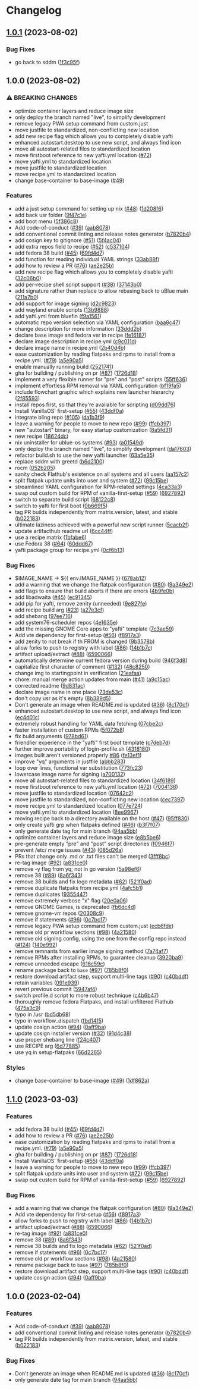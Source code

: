 # Changelog

## [1.0.1](https://github.com/jh-devv/ublue-sapphypr/compare/v1.0.0...v1.0.1) (2023-08-02)


### Bug Fixes

* go back to sddm ([1f3c95f](https://github.com/jh-devv/ublue-sapphypr/commit/1f3c95f3bfa114695cb4600ba1f885080691c87a))

## 1.0.0 (2023-08-02)


### ⚠ BREAKING CHANGES

* optimize container layers and reduce image size
* only deploy the branch named "live", to simplify development
* remove legacy PWA setup command from custom.just
* move justfile to standardized, non-conflicting new location
* add new recipe flag which allows you to completely disable yafti
* enhanced autostart.desktop to use new script, and always find icon
* move all autostart-related files to standardized location
* move firstboot reference to new yafti.yml location ([#72](https://github.com/jh-devv/ublue-sapphypr/issues/72))
* move yafti.yml to standardized location
* move justfile to standardized location
* move recipe.yml to standardized location
* change base-container to base-image ([#49](https://github.com/jh-devv/ublue-sapphypr/issues/49))

### Features

* add a just setup command for setting up nix ([#48](https://github.com/jh-devv/ublue-sapphypr/issues/48)) ([1d208f6](https://github.com/jh-devv/ublue-sapphypr/commit/1d208f6eaec5000daab9e4bce69e5547a916df89))
* add back usr folder ([9f47c1e](https://github.com/jh-devv/ublue-sapphypr/commit/9f47c1eddfc00779de2fc4c07bb6816bda9adf76))
* add boot menu ([5f386c8](https://github.com/jh-devv/ublue-sapphypr/commit/5f386c87b34cff2925e0895c3106793a9e76df2b))
* Add code-of-conduct ([#39](https://github.com/jh-devv/ublue-sapphypr/issues/39)) ([aab8078](https://github.com/jh-devv/ublue-sapphypr/commit/aab8078cfdc7d2354e057a0ca4771d3a53d2df4c))
* add conventional commit linting and release notes generator ([b7820b4](https://github.com/jh-devv/ublue-sapphypr/commit/b7820b4ba312ca939d0dc977ed9f6a08d135324b))
* add cosign.key to gitignore ([#51](https://github.com/jh-devv/ublue-sapphypr/issues/51)) ([5f4ac04](https://github.com/jh-devv/ublue-sapphypr/commit/5f4ac049a7f60bb55e40da809e29ac1dd9f65fc9))
* add extra repos field to recipe ([#52](https://github.com/jh-devv/ublue-sapphypr/issues/52)) ([c537104](https://github.com/jh-devv/ublue-sapphypr/commit/c537104ba2695a3c843ba7e67e7a118665f50c9a))
* add fedora 38 build ([#45](https://github.com/jh-devv/ublue-sapphypr/issues/45)) ([69fd4d7](https://github.com/jh-devv/ublue-sapphypr/commit/69fd4d7a57c5ce39331e47e8dedeb2a2f643190f))
* add function for reading individual YAML strings ([33ab88f](https://github.com/jh-devv/ublue-sapphypr/commit/33ab88f7940b6e360d3e8d7f4a1b0b393547dd92))
* add how to review a PR ([#76](https://github.com/jh-devv/ublue-sapphypr/issues/76)) ([ae2e25b](https://github.com/jh-devv/ublue-sapphypr/commit/ae2e25b92f5ebebed2fcaad53ecfab651a639d12))
* add new recipe flag which allows you to completely disable yafti ([32c06b0](https://github.com/jh-devv/ublue-sapphypr/commit/32c06b0867b0e4f66c3d1dfa303530682c16a52f))
* add per-recipe shell script support ([#38](https://github.com/jh-devv/ublue-sapphypr/issues/38)) ([37143b0](https://github.com/jh-devv/ublue-sapphypr/commit/37143b0e23582f8754808b77aee4b594bb877ba1))
* add signature rather than replace to allow rebasing back to uBlue main ([211a7b0](https://github.com/jh-devv/ublue-sapphypr/commit/211a7b05a82ddda18c63f9a239f7726f119cb935))
* add support for image signing ([d2c9823](https://github.com/jh-devv/ublue-sapphypr/commit/d2c98237f414b826d84cbb3199e9a9707ac67124))
* add wayland enable scripts ([13b9888](https://github.com/jh-devv/ublue-sapphypr/commit/13b98889cf90042d4876921522445658476c9f82))
* add yafti.yml from bluefin ([f9a1561](https://github.com/jh-devv/ublue-sapphypr/commit/f9a1561f2c8a718890f4d932db8ce625342610e2))
* automatic repo version selection via YAML configuration ([baa8c47](https://github.com/jh-devv/ublue-sapphypr/commit/baa8c47ffa97ae25077d205432bec0c549b27319))
* change description for more information ([33ddd2b](https://github.com/jh-devv/ublue-sapphypr/commit/33ddd2bbac6eebbf4716af0465808f2e2fe56ebc))
* declare base image and fedora ver in recipe ([fe16187](https://github.com/jh-devv/ublue-sapphypr/commit/fe16187a92400865b4f96e82ce4d6781478bdfe6))
* declare image description in recipe.yml ([c9c011d](https://github.com/jh-devv/ublue-sapphypr/commit/c9c011d842a9ef9ec5d3976a0fd167b22ca0f0ed))
* declare image name in recipe.yml ([2b40d4b](https://github.com/jh-devv/ublue-sapphypr/commit/2b40d4b4367c669f1e557194db7bc14ac40f8b53))
* ease customization by reading flatpaks and rpms to install from a recipe.yml. ([#79](https://github.com/jh-devv/ublue-sapphypr/issues/79)) ([a5e90a5](https://github.com/jh-devv/ublue-sapphypr/commit/a5e90a588f58a938405bf513d1032955be34028e))
* enable manually running build ([2521741](https://github.com/jh-devv/ublue-sapphypr/commit/2521741049e25b13c3865225be26c3d63aa84a21))
* gha for building / publishing on pr ([#87](https://github.com/jh-devv/ublue-sapphypr/issues/87)) ([1726d18](https://github.com/jh-devv/ublue-sapphypr/commit/1726d182ee95ce5eb13f47212799a68b63c5aefc))
* implement a very flexible runner for "pre" and "post" scripts ([55ff636](https://github.com/jh-devv/ublue-sapphypr/commit/55ff6363be7a783a5949ede05575d2936a4c6e29))
* implement effortless RPM removal via YAML configuration ([bf19fa5](https://github.com/jh-devv/ublue-sapphypr/commit/bf19fa5eca5b6440f4cfe83aa33c2c2e5797d33e))
* include flowchart graphic which explains new launcher hierarchy ([2f85593](https://github.com/jh-devv/ublue-sapphypr/commit/2f85593176abfe9eafdd59780d7909e386af4c15))
* install repos first, so that they're available for scripting ([d09dd76](https://github.com/jh-devv/ublue-sapphypr/commit/d09dd7624355076616735f82e066f364c0d02470))
* Install VanillaOS' first-setup ([#55](https://github.com/jh-devv/ublue-sapphypr/issues/55)) ([43ddf0a](https://github.com/jh-devv/ublue-sapphypr/commit/43ddf0a123911f9dedc3a76dcfc314a7cb37e871))
* integrate bling repo ([#105](https://github.com/jh-devv/ublue-sapphypr/issues/105)) ([da1b3f9](https://github.com/jh-devv/ublue-sapphypr/commit/da1b3f9ca2cf276f277b9357a4ceaadfa7c3937e))
* leave a warning for people to move to new repo ([#99](https://github.com/jh-devv/ublue-sapphypr/issues/99)) ([ffcb397](https://github.com/jh-devv/ublue-sapphypr/commit/ffcb3973bd540d679ab033ed94de6336b903e7dd))
* new "autostart" binary, for easy startup customization ([8a5fd31](https://github.com/jh-devv/ublue-sapphypr/commit/8a5fd31f8877ff425dd360ab2cd8a63e67ddd95a))
* new recipe ([18624dc](https://github.com/jh-devv/ublue-sapphypr/commit/18624dc1ca21e7160ce80a04b27c18074a3f9dcf))
* nix uninstaller for ublue-os systems ([#93](https://github.com/jh-devv/ublue-sapphypr/issues/93)) ([a01549d](https://github.com/jh-devv/ublue-sapphypr/commit/a01549d081f199c25d923751db4e88718c371612))
* only deploy the branch named "live", to simplify development ([da17603](https://github.com/jh-devv/ublue-sapphypr/commit/da17603567bd7206a844d932c1cac34329d05817))
* refactor build.sh to use the new yafti launcher ([63a5e35](https://github.com/jh-devv/ublue-sapphypr/commit/63a5e3583b1f3fdd4224e5f7cf9844c7a2b3f0da))
* replace sddm with greetd ([b6d2100](https://github.com/jh-devv/ublue-sapphypr/commit/b6d2100801457885b61ee5876515199feb394ee7))
* rocm ([052b205](https://github.com/jh-devv/ublue-sapphypr/commit/052b2055bc9ba91af5fc987619f697fcf2f65a17))
* sanity check Flathub's existence on all systems and all users ([aa157c2](https://github.com/jh-devv/ublue-sapphypr/commit/aa157c2514f8725e7535501fc4a02f95544a5850))
* split flatpak update units into user and system ([#72](https://github.com/jh-devv/ublue-sapphypr/issues/72)) ([99c15be](https://github.com/jh-devv/ublue-sapphypr/commit/99c15be6f012cb590891c5ef16b2613dc538d144))
* streamlined YAML configuration for RPM-related settings ([4ca33a3](https://github.com/jh-devv/ublue-sapphypr/commit/4ca33a3fe37afeb14a5e764813f623be7c2af042))
* swap out custom build for RPM of vanilla-first-setup ([#59](https://github.com/jh-devv/ublue-sapphypr/issues/59)) ([6927892](https://github.com/jh-devv/ublue-sapphypr/commit/6927892581dadf8f31419a0d9b070bb7268513ba))
* switch to separate build script ([68122c8](https://github.com/jh-devv/ublue-sapphypr/commit/68122c87cacbadc47bd85403c2d1c5b5b49eab3f))
* switch to yafti for first boot ([0b669f5](https://github.com/jh-devv/ublue-sapphypr/commit/0b669f5bb502c5e334474c54c95fbb7fed184b36))
* tag PR builds independently from matrix.version, latest, and stable ([b022183](https://github.com/jh-devv/ublue-sapphypr/commit/b02218386235e6d40a11a48b5b1171e9acf8d1eb))
* ultimate laziness achieved with a powerful new script runner ([5cacb2f](https://github.com/jh-devv/ublue-sapphypr/commit/5cacb2fcd86aa499aba4188ef6357e7e008373bc))
* update artifacthub readme url ([6cc44ff](https://github.com/jh-devv/ublue-sapphypr/commit/6cc44ff4a9462727260733d9c973aae5a3f90c46))
* use a recipe matrix ([1bfabe6](https://github.com/jh-devv/ublue-sapphypr/commit/1bfabe674e92dd5bf7fc12956941857de4eacd0a))
* use Fedora 38 ([#64](https://github.com/jh-devv/ublue-sapphypr/issues/64)) ([60ddd67](https://github.com/jh-devv/ublue-sapphypr/commit/60ddd67713b1fd843377276dbefb1afd54e23cc0))
* yafti package group for recipe.yml ([0cf6b13](https://github.com/jh-devv/ublue-sapphypr/commit/0cf6b13b6c44135848ae9a400b2fa3aa5aed657d))


### Bug Fixes

* $IMAGE_NAME -&gt; ${{ env.IMAGE_NAME }} ([678ab12](https://github.com/jh-devv/ublue-sapphypr/commit/678ab12c5ac41751775ca6898d09e2d09ea2d8b3))
* add a warning that we change the flatpak configuration ([#80](https://github.com/jh-devv/ublue-sapphypr/issues/80)) ([9a349e2](https://github.com/jh-devv/ublue-sapphypr/commit/9a349e2625791b90c11f640938060344ec3e4bd5))
* add flags to ensure that build aborts if there are errors ([4b9fe0b](https://github.com/jh-devv/ublue-sapphypr/commit/4b9fe0b05bd138cebd825e67cb6c5a062181d6d8))
* add libadwaita ([#45](https://github.com/jh-devv/ublue-sapphypr/issues/45)) ([ec91345](https://github.com/jh-devv/ublue-sapphypr/commit/ec91345bc71b373b3fa5aff4ad3df0eefec45fa4))
* add pip for yafti, remove zenity (unneeded) ([9e827fe](https://github.com/jh-devv/ublue-sapphypr/commit/9e827fe6be1495221cecc83746d266a78c55ba96))
* add recipe build arg ([#23](https://github.com/jh-devv/ublue-sapphypr/issues/23)) ([a27e3cf](https://github.com/jh-devv/ublue-sapphypr/commit/a27e3cfa13fbf76e145a6fcd4bb469d42daf5995))
* add shebang ([97ee716](https://github.com/jh-devv/ublue-sapphypr/commit/97ee7169f4a287520b516bc377b90046b717daaf))
* add system76-scheduler repos ([4e1635e](https://github.com/jh-devv/ublue-sapphypr/commit/4e1635efc16ec9c31ccc29d52978b685045d2575))
* add the missing GNOME Core apps to "yafti" template ([7c3ae59](https://github.com/jh-devv/ublue-sapphypr/commit/7c3ae599e521fdab197dd8710f3b38b057d3f007))
* Add vte dependency for first-setup ([#56](https://github.com/jh-devv/ublue-sapphypr/issues/56)) ([f8917a3](https://github.com/jh-devv/ublue-sapphypr/commit/f8917a3258196f85b8e3805f5ebcb1c9c0db06a7))
* add zenity to not break if th FROM is changed ([9b3578b](https://github.com/jh-devv/ublue-sapphypr/commit/9b3578b2175d4ad2427736ff7a7e3bc962ea35f0))
* allow forks to push to registry with label ([#86](https://github.com/jh-devv/ublue-sapphypr/issues/86)) ([14b1b7c](https://github.com/jh-devv/ublue-sapphypr/commit/14b1b7cb044ec616817aa30075609469dcb9986b))
* artifact upload/extract ([#88](https://github.com/jh-devv/ublue-sapphypr/issues/88)) ([6590066](https://github.com/jh-devv/ublue-sapphypr/commit/6590066ebcf72d6c4a56730dd682088db17d7df0))
* automatically determine current fedora version during build ([946f3d8](https://github.com/jh-devv/ublue-sapphypr/commit/946f3d82eec8bfb12a187c00b31aa5ac512fa0d7))
* capitalize first character of comment ([#132](https://github.com/jh-devv/ublue-sapphypr/issues/132)) ([48c8250](https://github.com/jh-devv/ublue-sapphypr/commit/48c8250e1a084049a73e50fc34b4089a015002bc))
* change img to startingpoint in verification ([21eafaa](https://github.com/jh-devv/ublue-sapphypr/commit/21eafaa3c09c888f8b90a0345855a5024a24dacb))
* chore: manual merge action updates from main  ([#41](https://github.com/jh-devv/ublue-sapphypr/issues/41)) ([a9c15ac](https://github.com/jh-devv/ublue-sapphypr/commit/a9c15ac30655689f15e83e2534335f2b49a4622b))
* corrected readme ([9d831ac](https://github.com/jh-devv/ublue-sapphypr/commit/9d831ac736a658ae9949e17363abacfb37618f2b))
* declare image name in one place ([73de53c](https://github.com/jh-devv/ublue-sapphypr/commit/73de53cd39fbc4a5c84e27d9df7215f91d689ab4))
* don't copy usr as it's empty ([8b389d5](https://github.com/jh-devv/ublue-sapphypr/commit/8b389d5f049c6e9c74c9a742edf798d52beaab28))
* Don't generate an image when README.md is updated ([#36](https://github.com/jh-devv/ublue-sapphypr/issues/36)) ([8c170cf](https://github.com/jh-devv/ublue-sapphypr/commit/8c170cfe89dd306eec0940f4dc50ed245c94bc2b))
* enhanced autostart.desktop to use new script, and always find icon ([ec4d01c](https://github.com/jh-devv/ublue-sapphypr/commit/ec4d01caa8dfeeb152e474a40d7485903be98edd))
* extremely robust handling for YAML data fetching ([07cbe2c](https://github.com/jh-devv/ublue-sapphypr/commit/07cbe2cc08908ffef4a4543f2e50f0c3a80ed559))
* faster installation of custom RPMs ([5f072b8](https://github.com/jh-devv/ublue-sapphypr/commit/5f072b8b671ccb68b8e15aff62abebda4ac1115a))
* fix build arguments ([978bd61](https://github.com/jh-devv/ublue-sapphypr/commit/978bd6193cc2a6665044632781818724a2b395b0))
* friendlier experience in the "yafti" first boot template ([c7deb7d](https://github.com/jh-devv/ublue-sapphypr/commit/c7deb7d6fe3aa4256d7a79123ffc250a24165263))
* further improve portability of login-profile.sh ([4318180](https://github.com/jh-devv/ublue-sapphypr/commit/4318180a7c134fc06c83bac550c90c50678550d8))
* images built aren't versioned properly [#86](https://github.com/jh-devv/ublue-sapphypr/issues/86) ([fe13ef1](https://github.com/jh-devv/ublue-sapphypr/commit/fe13ef1236dfd05ce8cbdbb55c4691486b68588e))
* improve "yq" arguments in justfile ([abbb283](https://github.com/jh-devv/ublue-sapphypr/commit/abbb283dbe69d1e126a8bf41141c517cdda0d488))
* loop over lines, functional var substitution ([773fc23](https://github.com/jh-devv/ublue-sapphypr/commit/773fc23804d7f6d5c044d46c28564a62d709f171))
* lowercase image name for signing ([a700132](https://github.com/jh-devv/ublue-sapphypr/commit/a70013277e209a042d546d5a43ea3d39e26b1a08))
* move all autostart-related files to standardized location ([34f6189](https://github.com/jh-devv/ublue-sapphypr/commit/34f6189d26043b0efb4242d186cfc211a0a16c14))
* move firstboot reference to new yafti.yml location ([#72](https://github.com/jh-devv/ublue-sapphypr/issues/72)) ([7004136](https://github.com/jh-devv/ublue-sapphypr/commit/700413653ee904c20a5ba2eb365dcfda33c77fec))
* move justfile to standardized location ([07642c2](https://github.com/jh-devv/ublue-sapphypr/commit/07642c2f43167d13b51ef3b29fa0679908fa8d93))
* move justfile to standardized, non-conflicting new location ([cec7397](https://github.com/jh-devv/ublue-sapphypr/commit/cec73978cf2ff49b0aad5278485e8854f5738519))
* move recipe.yml to standardized location ([077e724](https://github.com/jh-devv/ublue-sapphypr/commit/077e7243f264840cb71b801335cc9b728ee73813))
* move yafti.yml to standardized location ([8ee9967](https://github.com/jh-devv/ublue-sapphypr/commit/8ee996722f698d585651b252d60ef57d59fc1627))
* moving recipe back to a directory available on the host ([#47](https://github.com/jh-devv/ublue-sapphypr/issues/47)) ([95ff830](https://github.com/jh-devv/ublue-sapphypr/commit/95ff830b49649fd3d76f54e7cce1727ace6ac6c6))
* only create yafti grp when flatpaks defined ([#46](https://github.com/jh-devv/ublue-sapphypr/issues/46)) ([b3f7f07](https://github.com/jh-devv/ublue-sapphypr/commit/b3f7f07d6ceca0489d699c6d2dfa4d995588c5c1))
* only generate date tag for main branch ([94aa5bb](https://github.com/jh-devv/ublue-sapphypr/commit/94aa5bb8df2aac0985d4c9422b19b0c03a3f25b0))
* optimize container layers and reduce image size ([e8b5be6](https://github.com/jh-devv/ublue-sapphypr/commit/e8b5be6e83099043a4aa51460154940af3ee7ce2))
* pre-generate empty "pre" and "post" script directories ([f0946f7](https://github.com/jh-devv/ublue-sapphypr/commit/f0946f74b9c93c46a57186d7df6d9310c1fb508b))
* prevent /etc/ merge issues ([#43](https://github.com/jh-devv/ublue-sapphypr/issues/43)) ([085d26a](https://github.com/jh-devv/ublue-sapphypr/commit/085d26aa1acd7252c1c54fbd18661fed1a69d4e1))
* PRs that change only .md or .txt files can't be merged ([3fff8bc](https://github.com/jh-devv/ublue-sapphypr/commit/3fff8bc61c490a267b6586eea28153aa834075da))
* re-tag image ([#92](https://github.com/jh-devv/ublue-sapphypr/issues/92)) ([a831ce0](https://github.com/jh-devv/ublue-sapphypr/commit/a831ce00df84d94e2bdb48013f650bcbb5b39568))
* remove -y flag from yq; not in  go version ([5a98ef6](https://github.com/jh-devv/ublue-sapphypr/commit/5a98ef653293d5d3a9b4f0920d3625291a93601a))
* remove 38 ([#89](https://github.com/jh-devv/ublue-sapphypr/issues/89)) ([8a6f343](https://github.com/jh-devv/ublue-sapphypr/commit/8a6f3433ad45b0f9f3da974a691001c02f498fb1))
* remove 38 builds and fix logo metadata ([#62](https://github.com/jh-devv/ublue-sapphypr/issues/62)) ([521f0ad](https://github.com/jh-devv/ublue-sapphypr/commit/521f0adcda598a1bf494d969df375f0c0a03a10c))
* remove duplicate flatpaks from recipe.yml ([4afc5b1](https://github.com/jh-devv/ublue-sapphypr/commit/4afc5b1b4482ec6eb5e1841cbb57d3d9e3d98f5c))
* remove duplicates ([9355447](https://github.com/jh-devv/ublue-sapphypr/commit/9355447fbef4c91f8993bc5998d2c56a29f52ce9))
* remove extremely verbose "x" flag ([20e0a06](https://github.com/jh-devv/ublue-sapphypr/commit/20e0a06588e9b0e4edb3522f4d9602d2e681f4af))
* remove GNOME Games, is deprecated ([fb6dc4d](https://github.com/jh-devv/ublue-sapphypr/commit/fb6dc4da908cb826b1a9b8020d59f4c2bbe71b18))
* remove gnome-vrr repos ([20308c9](https://github.com/jh-devv/ublue-sapphypr/commit/20308c9c3fed2dba36455ca4ed54619afbd9a338))
* remove if statements ([#96](https://github.com/jh-devv/ublue-sapphypr/issues/96)) ([0c7bc17](https://github.com/jh-devv/ublue-sapphypr/commit/0c7bc17666ae038a0504d24a0e683f724c734527))
* remove legacy PWA setup command from custom.just ([ecb6fde](https://github.com/jh-devv/ublue-sapphypr/commit/ecb6fdebb17240de5a80c8cf9e54d99623f0dab6))
* remove old pr workflow sections ([#98](https://github.com/jh-devv/ublue-sapphypr/issues/98)) ([4a21580](https://github.com/jh-devv/ublue-sapphypr/commit/4a21580f4e4d40692449bae61a75a555e8569be1))
* remove old signing config, using the one from the config repo instead ([#124](https://github.com/jh-devv/ublue-sapphypr/issues/124)) ([140e992](https://github.com/jh-devv/ublue-sapphypr/commit/140e99278bc3602784efad0deefc2ae9409ec40e))
* remove remnants from earlier image signing method ([7a74af7](https://github.com/jh-devv/ublue-sapphypr/commit/7a74af7342b2480af07edbb4bca94b27bc091aa8))
* remove RPMs after installing RPMs, to guarantee cleanup ([3920ba9](https://github.com/jh-devv/ublue-sapphypr/commit/3920ba9ab53fd75e5b54fdecdd330e0a80fcc0bb))
* remove unneeded escape ([616c59c](https://github.com/jh-devv/ublue-sapphypr/commit/616c59c90bebd1d4dda24d5c28fa35adb067b13a))
* rename package back to `base` ([#97](https://github.com/jh-devv/ublue-sapphypr/issues/97)) ([785b8f0](https://github.com/jh-devv/ublue-sapphypr/commit/785b8f0d8adb8513bbe94b8918bfc0033ee0ca45))
* restore download artifact step, support multi-line tags ([#90](https://github.com/jh-devv/ublue-sapphypr/issues/90)) ([c40bddf](https://github.com/jh-devv/ublue-sapphypr/commit/c40bddfdf39a61545700ecb8123a02abd24a4f8f))
* retain variables ([091e939](https://github.com/jh-devv/ublue-sapphypr/commit/091e9396f2929bee6a3cf1606439377f75f13a92))
* revert previous commit ([5947af4](https://github.com/jh-devv/ublue-sapphypr/commit/5947af45da9ea324ab8c52e09142c916791d88e2))
* switch profile.d script to more robust technique ([c4b6b47](https://github.com/jh-devv/ublue-sapphypr/commit/c4b6b4760606c9f70c30a88c9b20474e5698cc95))
* thoroughly remove fedora Flatpaks, and install unfiltered Flathub ([475a3c9](https://github.com/jh-devv/ublue-sapphypr/commit/475a3c91cdfced27b73ad80a6d5e1ec19617d932))
* typo in /usr ([bd5db68](https://github.com/jh-devv/ublue-sapphypr/commit/bd5db68387150ee04afc348bfdfd42afdc4db167))
* typo in workflow_dispatch ([fbd14f5](https://github.com/jh-devv/ublue-sapphypr/commit/fbd14f502f6c2ceaeb02f6b7ddab246b7a507171))
* update cosign action ([#94](https://github.com/jh-devv/ublue-sapphypr/issues/94)) ([0aff9ba](https://github.com/jh-devv/ublue-sapphypr/commit/0aff9bac374c3494f57a360fd4426afe705bfee9))
* update cosign installer version ([#32](https://github.com/jh-devv/ublue-sapphypr/issues/32)) ([91d4c38](https://github.com/jh-devv/ublue-sapphypr/commit/91d4c3877ca61595f4e1f6a5cfa5dbf4dcc0e596))
* use proper shebang line ([f24c407](https://github.com/jh-devv/ublue-sapphypr/commit/f24c4072fdb09f117f8e2b58baf017883725b7a0))
* use RECIPE arg ([6d77885](https://github.com/jh-devv/ublue-sapphypr/commit/6d778859c82924e920198c69c2e27bbabdf3ea3e))
* use yq in setup-flatpaks ([66d2265](https://github.com/jh-devv/ublue-sapphypr/commit/66d22650f02cb4c551675614168b44eb89cb8345))


### Styles

* change base-container to base-image ([#49](https://github.com/jh-devv/ublue-sapphypr/issues/49)) ([1df862a](https://github.com/jh-devv/ublue-sapphypr/commit/1df862aae8472f765828043d0ae1bea2953b61a0))

## [1.1.0](https://github.com/ublue-os/base/compare/v1.0.0...v1.1.0) (2023-03-03)


### Features

* add fedora 38 build ([#45](https://github.com/ublue-os/base/issues/45)) ([69fd4d7](https://github.com/ublue-os/base/commit/69fd4d7a57c5ce39331e47e8dedeb2a2f643190f))
* add how to review a PR ([#76](https://github.com/ublue-os/base/issues/76)) ([ae2e25b](https://github.com/ublue-os/base/commit/ae2e25b92f5ebebed2fcaad53ecfab651a639d12))
* ease customization by reading flatpaks and rpms to install from a recipe.yml. ([#79](https://github.com/ublue-os/base/issues/79)) ([a5e90a5](https://github.com/ublue-os/base/commit/a5e90a588f58a938405bf513d1032955be34028e))
* gha for building / publishing on pr ([#87](https://github.com/ublue-os/base/issues/87)) ([1726d18](https://github.com/ublue-os/base/commit/1726d182ee95ce5eb13f47212799a68b63c5aefc))
* Install VanillaOS' first-setup ([#55](https://github.com/ublue-os/base/issues/55)) ([43ddf0a](https://github.com/ublue-os/base/commit/43ddf0a123911f9dedc3a76dcfc314a7cb37e871))
* leave a warning for people to move to new repo ([#99](https://github.com/ublue-os/base/issues/99)) ([ffcb397](https://github.com/ublue-os/base/commit/ffcb3973bd540d679ab033ed94de6336b903e7dd))
* split flatpak update units into user and system ([#72](https://github.com/ublue-os/base/issues/72)) ([99c15be](https://github.com/ublue-os/base/commit/99c15be6f012cb590891c5ef16b2613dc538d144))
* swap out custom build for RPM of vanilla-first-setup ([#59](https://github.com/ublue-os/base/issues/59)) ([6927892](https://github.com/ublue-os/base/commit/6927892581dadf8f31419a0d9b070bb7268513ba))


### Bug Fixes

* add a warning that we change the flatpak configuration ([#80](https://github.com/ublue-os/base/issues/80)) ([9a349e2](https://github.com/ublue-os/base/commit/9a349e2625791b90c11f640938060344ec3e4bd5))
* Add vte dependency for first-setup ([#56](https://github.com/ublue-os/base/issues/56)) ([f8917a3](https://github.com/ublue-os/base/commit/f8917a3258196f85b8e3805f5ebcb1c9c0db06a7))
* allow forks to push to registry with label ([#86](https://github.com/ublue-os/base/issues/86)) ([14b1b7c](https://github.com/ublue-os/base/commit/14b1b7cb044ec616817aa30075609469dcb9986b))
* artifact upload/extract ([#88](https://github.com/ublue-os/base/issues/88)) ([6590066](https://github.com/ublue-os/base/commit/6590066ebcf72d6c4a56730dd682088db17d7df0))
* re-tag image ([#92](https://github.com/ublue-os/base/issues/92)) ([a831ce0](https://github.com/ublue-os/base/commit/a831ce00df84d94e2bdb48013f650bcbb5b39568))
* remove 38 ([#89](https://github.com/ublue-os/base/issues/89)) ([8a6f343](https://github.com/ublue-os/base/commit/8a6f3433ad45b0f9f3da974a691001c02f498fb1))
* remove 38 builds and fix logo metadata ([#62](https://github.com/ublue-os/base/issues/62)) ([521f0ad](https://github.com/ublue-os/base/commit/521f0adcda598a1bf494d969df375f0c0a03a10c))
* remove if statements ([#96](https://github.com/ublue-os/base/issues/96)) ([0c7bc17](https://github.com/ublue-os/base/commit/0c7bc17666ae038a0504d24a0e683f724c734527))
* remove old pr workflow sections ([#98](https://github.com/ublue-os/base/issues/98)) ([4a21580](https://github.com/ublue-os/base/commit/4a21580f4e4d40692449bae61a75a555e8569be1))
* rename package back to `base` ([#97](https://github.com/ublue-os/base/issues/97)) ([785b8f0](https://github.com/ublue-os/base/commit/785b8f0d8adb8513bbe94b8918bfc0033ee0ca45))
* restore download artifact step, support multi-line tags ([#90](https://github.com/ublue-os/base/issues/90)) ([c40bddf](https://github.com/ublue-os/base/commit/c40bddfdf39a61545700ecb8123a02abd24a4f8f))
* update cosign action ([#94](https://github.com/ublue-os/base/issues/94)) ([0aff9ba](https://github.com/ublue-os/base/commit/0aff9bac374c3494f57a360fd4426afe705bfee9))

## 1.0.0 (2023-02-04)


### Features

* Add code-of-conduct ([#39](https://github.com/ublue-os/base/issues/39)) ([aab8078](https://github.com/ublue-os/base/commit/aab8078cfdc7d2354e057a0ca4771d3a53d2df4c))
* add conventional commit linting and release notes generator ([b7820b4](https://github.com/ublue-os/base/commit/b7820b4ba312ca939d0dc977ed9f6a08d135324b))
* tag PR builds independently from matrix.version, latest, and stable ([b022183](https://github.com/ublue-os/base/commit/b02218386235e6d40a11a48b5b1171e9acf8d1eb))


### Bug Fixes

* Don't generate an image when README.md is updated ([#36](https://github.com/ublue-os/base/issues/36)) ([8c170cf](https://github.com/ublue-os/base/commit/8c170cfe89dd306eec0940f4dc50ed245c94bc2b))
* only generate date tag for main branch ([94aa5bb](https://github.com/ublue-os/base/commit/94aa5bb8df2aac0985d4c9422b19b0c03a3f25b0))
